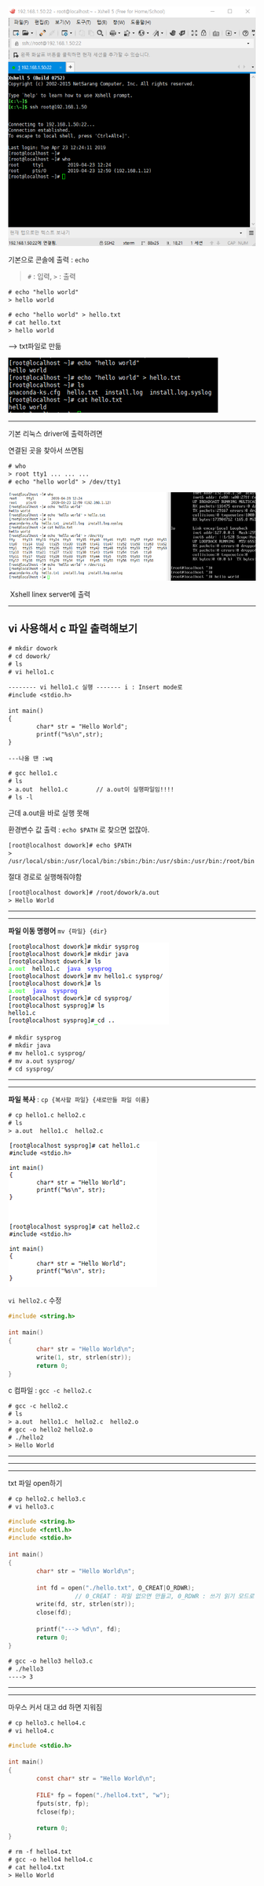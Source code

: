 ![1555996929630](assets/1555996929630.png)

기본으로 콘솔에 출력 : `echo`

>  `#` : 입력, `>` : 출력

```shell
# echo "hello world"
> hello world
```

```shell
# echo "hello world" > hello.txt
# cat hello.txt
> hello world
```

 --> txt파일로 만듦

![1555997076666](assets/1555997076666.png)

---

기본 리눅스 driver에 출력하려면

연결된 곳을 찾아서 쓰면됨

```
# who
> root tty1 ... ... ... 
# echo "hello world" > /dev/tty1
```

![1555997265928](assets/1555997265928.png)

​								 Xshell                                                                           linex server에 출력



---

## vi 사용해서 c 파일 출력해보기

```shell
# mkdir dowork
# cd dowork/
# ls
# vi hello1.c
```

```shell
-------- vi hello1.c 실행 ------- i : Insert mode로 
#include <stdio.h>

int main()
{
        char* str = "Hello World";
        printf("%s\n",str);
}

---나올 땐 :wq
```

```shell
# gcc hello1.c
# ls
> a.out  hello1.c        // a.out이 실행파일임!!!!
# ls -l
```

근데 a.out을 바로 실행 못해 

환경변수 값 출력 : `echo $PATH` 로 찾으면 없잖아.

```shell
[root@localhost dowork]# echo $PATH
> /usr/local/sbin:/usr/local/bin:/sbin:/bin:/usr/sbin:/usr/bin:/root/bin
```

절대 경로로 실행해줘야함

```shell
[root@localhost dowork]# /root/dowork/a.out 
> Hello World
```

---

---

**파일 이동 명령어** `mv {파일} {dir}`

![1555998447957](assets/1555998447957.png)

```shell
# mkdir sysprog
# mkdir java
# mv hello1.c sysprog/
# mv a.out sysprog/
# cd sysprog/
```

---

---

**파일 복사** :  `cp {복사할 파일} {새로만들 파일 이름}`

```shell
# cp hello1.c hello2.c
# ls
> a.out  hello1.c  hello2.c
```

![1555998764049](assets/1555998764049.png)

`vi hello2.c` 수정

```c
#include <string.h>

int main()
{
        char* str = "Hello World\n";
        write(1, str, strlen(str));
        return 0;
}
```

c 컴파일 : `gcc -c hello2.c`

```shell
# gcc -c hello2.c
# ls
> a.out  hello1.c  hello2.c  hello2.o
# gcc -o hello2 hello2.o
# ./hello2
> Hello World
```

---

---

---

txt 파일 open하기

```shell
# cp hello2.c hello3.c
# vi hello3.c
```

```c
#include <string.h>
#include <fcntl.h>
#include <stdio.h>

int main()
{
        char* str = "Hello World\n";

        int fd = open("./hello.txt", O_CREAT|O_RDWR);
                   // 0_CREAT : 파일 없으면 만들고, 0_RDWR : 쓰기 읽기 모드로 열기
        write(fd, str, strlen(str));
        close(fd);

        printf("---> %d\n", fd);
        return 0;
}

```

```shell
# gcc -o hello3 hello3.c
# ./hello3
----> 3
```

---

---

마우스 커서 대고 dd 하면 지워짐

```shell
# cp hello3.c hello4.c
# vi hello4.c
```

```c
#include <stdio.h>

int main()
{
        const char* str = "Hello World\n";
                
        FILE* fp = fopen("./hello4.txt", "w");
        fputs(str, fp);
        fclose(fp);
        
        return 0;
}
```

```shell
# rm -f hello4.txt
# gcc -o hello4 hello4.c
# cat hello4.txt
> Hello World
```





